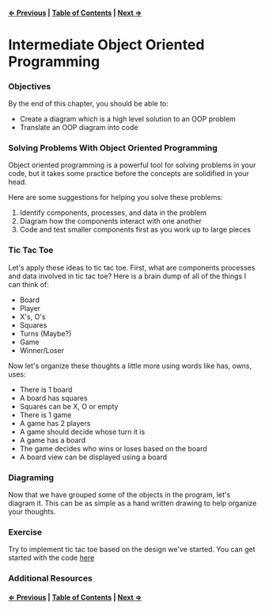 #### [⇐ Previous](./08-prototypes.md) | [Table of Contents](./../readme.md) | [Next ⇒](./10-es2015.md)

# Intermediate Object Oriented Programming

### Objectives

By the end of this chapter, you should be able to:

* Create a diagram which is a high level solution to an OOP problem
* Translate an OOP diagram into code

### Solving Problems With Object Oriented Programming

Object oriented programming is a powerful tool for solving problems in your code, but it takes some practice before the concepts are solidified in your head.

Here are some suggestions for helping you solve these problems:

1. Identify components, processes, and data in the problem
2. Diagram how the components interact with one another
3. Code and test smaller components first as you work up to large pieces


### Tic Tac Toe

Let's apply these ideas to tic tac toe.  First, what are components processes and data involved in tic tac toe?  Here is a brain dump of all of the things I can think of:

* Board
* Player
* X's, O's
* Squares
* Turns (Maybe?)
* Game
* Winner/Loser

Now let's organize these thoughts a little more using words like has, owns, uses:

* There is 1 board
* A board has squares
* Squares can be X, O or empty
* There is 1 game
* A game has 2 players
* A game should decide whose turn it is
* A game has a board
* The game decides who wins or loses based on the board
* A board view can be displayed using a board


### Diagraming

Now that we have grouped some of the objects in the program, let's diagram it.  This can be as simple as a hand written drawing to help organize your thoughts.


### Exercise

Try to implement tic tac toe based on the design we've started.  You can get started with the code [here](https://github.com/rithmschool/intermediate_js_exercises/tree/master/intermediate_oop/tic_tac_toe)

### Additional Resources

#### [⇐ Previous](./08-prototypes.md) | [Table of Contents](./../readme.md) | [Next ⇒](./10-es2015.md)
